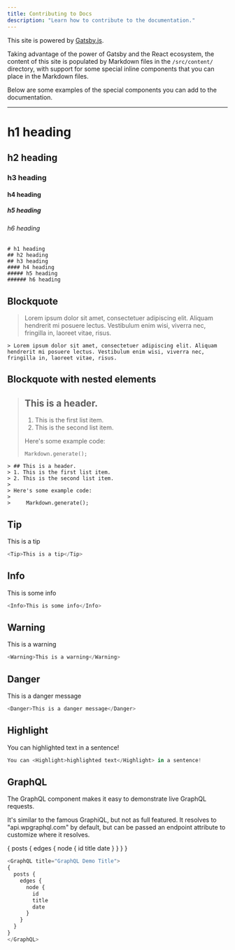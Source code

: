 ```yaml
---
title: Contributing to Docs
description: "Learn how to contribute to the documentation."
---
```


This site is powered by [Gatsby.js](https://gatsbyjs.org). 

Taking advantage of the power of Gatsby and the React ecosystem, the content of this site is populated
by Markdown files in the `/src/content/` directory, with support for some special inline components that you can 
place in the Markdown files.

Below are some examples of the special components you can add to the documentation.

----

# h1 heading
## h2 heading
### h3 heading
#### h4 heading
##### h5 heading
###### h6 heading

<Collapse title="Show code">

```
# h1 heading
## h2 heading
## h3 heading
#### h4 heading
##### h5 heading
###### h6 heading
```

</Collapse>

## Blockquote

> Lorem ipsum dolor sit amet, consectetuer adipiscing elit. Aliquam hendrerit mi posuere lectus. Vestibulum enim wisi, viverra nec, fringilla in, laoreet vitae, risus.

<Collapse title="Show code">

```
> Lorem ipsum dolor sit amet, consectetuer adipiscing elit. Aliquam hendrerit mi posuere lectus. Vestibulum enim wisi, viverra nec, fringilla in, laoreet vitae, risus.
```

</Collapse>

## Blockquote with nested elements

> ## This is a header.
> 1. This is the first list item.
> 2. This is the second list item.
>
> Here's some example code:
>
>     Markdown.generate();


<Collapse title="Show code">

```
> ## This is a header.
> 1. This is the first list item.
> 2. This is the second list item.
>
> Here's some example code:
>
>     Markdown.generate();
```

</Collapse>

## Tip

<Tip>This is a tip</Tip>

<Collapse title="Show code">

```js
<Tip>This is a tip</Tip>
```

</Collapse>

## Info

<Info>This is some info</Info>

<Collapse title="Show code">

```js
<Info>This is some info</Info>
```

</Collapse>

## Warning

<Warning>This is a warning</Warning>

<Collapse title="Show code">

```js
<Warning>This is a warning</Warning>
```

</Collapse>

## Danger

<Danger>This is a danger message</Danger>

<Collapse title="Show code">

```js
<Danger>This is a danger message</Danger>
```

</Collapse>

## Highlight

You can <Highlight>highlighted text</Highlight> in a sentence!

<Collapse title="Show code">

```js
You can <Highlight>highlighted text</Highlight> in a sentence!
```

</Collapse>

## GraphQL

The GraphQL component makes it easy to demonstrate live GraphQL requests.

It's similar to the famous GraphiQL, but not as full featured. It resolves to "api.wpgraphql.com" by default, but can be passed an endpoint attribute to customize where it resolves.

<GraphQL title="GraphQL Demo Title">
{
  posts {
    edges {
      node {
        id
        title
        date
      }
    }
  }
}
</GraphQL>

<Collapse title="Show code">

```js
<GraphQL title="GraphQL Demo Title">
{
  posts {
    edges {
      node {
        id
        title
        date
      }
    }
  }
}
</GraphQL>
```

</Collapse>